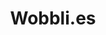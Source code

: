 ---
hackday: 01-london
links:
  website: http://wobbli.es
summary: Confront your spare tyre. Daily.
team:
- '@reallycare_mark'
- '@roylinesuk'
- '@meyouhana'
- '@douglivingston'
- '@jreeve0'
title: Wobbli.es
---